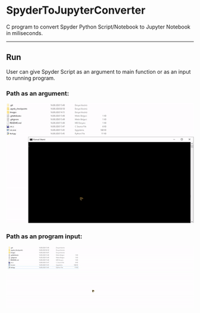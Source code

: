 # SpyderToJupyterConverter
 C program to convert Spyder Python Script/Notebook to Jupyter Notebook in miliseconds.

---
## Run

User can give Spyder Script as an argument to main function or as an input to running program.

### Path as an argument:

![alttext](Images/CMDGIF.gif)


### Path as an program input:

![alttext](Images/ProgramGIF.gif)
